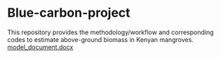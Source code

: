 # Blue-carbon-project
This repository provides the methodology/workflow and corresponding codes to estimate above-ground biomass in Kenyan mangroves.
[model_document.docx](https://github.com/duanmenglei/Blue-carbon-project/files/15171687/model_document.docx)
